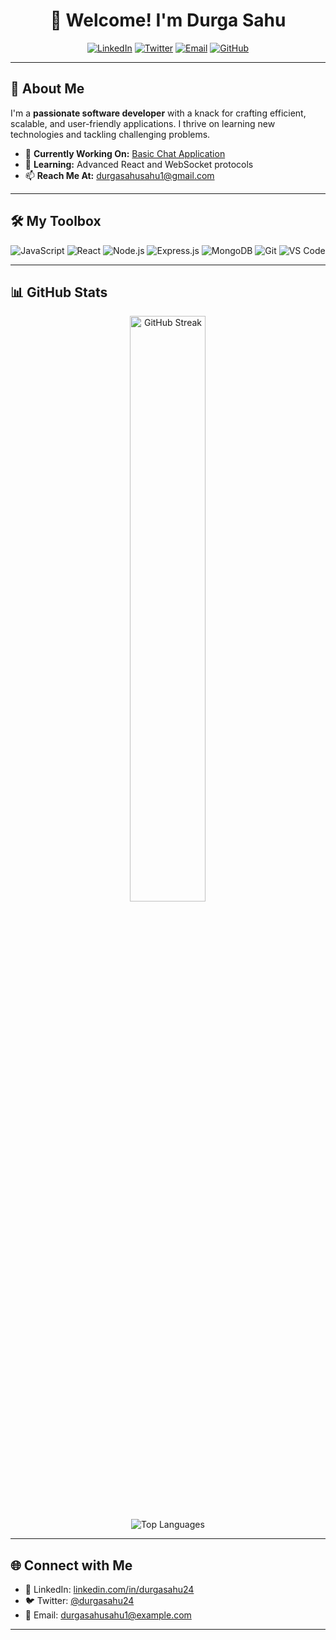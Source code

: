 

<h1 align="center">👋 Welcome! I'm Durga Sahu</h1>

<p align="center">
  <a href="https://www.linkedin.com/in/durgasahu24/"><img src="https://img.shields.io/badge/LinkedIn-%230077B5.svg?style=for-the-badge&logo=linkedin&logoColor=white" alt="LinkedIn"></a>
  <a href="https://twitter.com/durgasahu24"><img src="https://img.shields.io/badge/Twitter-%231DA1F2.svg?style=for-the-badge&logo=twitter&logoColor=white" alt="Twitter"></a>
  <a href="mailto:durgasahu24@example.com"><img src="https://img.shields.io/badge/Email-D14836?style=for-the-badge&logo=gmail&logoColor=white" alt="Email"></a>
  <a href="https://github.com/durgasahu24"><img src="https://img.shields.io/badge/GitHub-181717?style=for-the-badge&logo=github&logoColor=white" alt="GitHub"></a>
</p>

---

## 🌟 About Me

I'm a **passionate software developer** with a knack for crafting efficient, scalable, and user-friendly applications. I thrive on learning new technologies and tackling challenging problems.

- 🔭 **Currently Working On:** [Basic Chat Application](https://github.com/durgasahu24/Basic-chatapp)
- 🌱 **Learning:** Advanced React and WebSocket protocols
- 📫 **Reach Me At:** [durgasahusahu1@gmail.com](mailto:durgasahusahu1@gmail.com)

---

## 🛠️ My Toolbox

<div align="center">
  <img src="https://img.shields.io/badge/JavaScript-%23F7DF1E.svg?style=for-the-badge&logo=javascript&logoColor=black" alt="JavaScript" />
  <img src="https://img.shields.io/badge/React-%2361DAFB.svg?style=for-the-badge&logo=react&logoColor=black" alt="React" />
  <img src="https://img.shields.io/badge/Node.js-%23339933.svg?style=for-the-badge&logo=node.js&logoColor=white" alt="Node.js" />
  <img src="https://img.shields.io/badge/Express.js-%23000000.svg?style=for-the-badge&logo=express&logoColor=white" alt="Express.js" />
  <img src="https://img.shields.io/badge/MongoDB-%2347A248.svg?style=for-the-badge&logo=mongodb&logoColor=white" alt="MongoDB" />
  <img src="https://img.shields.io/badge/Git-%23F05032.svg?style=for-the-badge&logo=git&logoColor=white" alt="Git" />
  <img src="https://img.shields.io/badge/VS%20Code-%23007ACC.svg?style=for-the-badge&logo=visual-studio-code&logoColor=white" alt="VS Code" />
</div>

---

## 📊 GitHub Stats

<p align="center">

  <img src="https://github-readme-streak-stats.herokuapp.com/?user=durgasahu24&theme=radical" alt="GitHub Streak" width="49%" />
</p>

<p align="center">
  <img src="https://github-readme-stats.vercel.app/api/top-langs/?username=durgasahu24&layout=compact&theme=radical" alt="Top Languages" />
</p>

---


## 🌐 Connect with Me

- 💼 LinkedIn: [linkedin.com/in/durgasahu24](https://www.linkedin.com/in/durgasahu24/)
- 🐦 Twitter: [@durgasahu24](https://twitter.com/durgasahu24)
- 📧 Email: [durgasahusahu1@example.com](mailto:durgasahusahu1@example.com)

---


